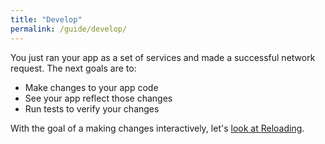 ```yaml
---
title: "Develop"
permalink: /guide/develop/
---
```


You just ran your app as a set of services and made a successful network request. The next goals are to:

* Make changes to your app code
* See your app reflect those changes
* Run tests to verify your changes

With the goal of a making changes interactively, let's [look at Reloading](/guide/reloading/).
